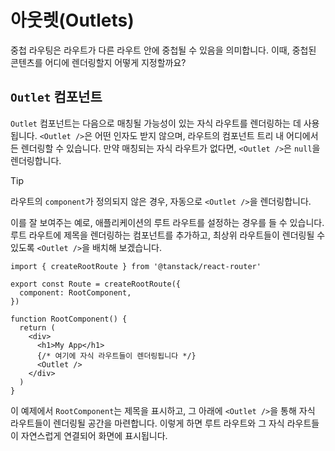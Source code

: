 # 아웃렛(Outlets)

중첩 라우팅은 라우트가 다른 라우트 안에 중첩될 수 있음을 의미합니다. 이때, 중첩된 콘텐츠를 어디에 렌더링할지 어떻게 지정할까요?


## `Outlet` 컴포넌트

`Outlet` 컴포넌트는 다음으로 매칭될 가능성이 있는 자식 라우트를 렌더링하는 데 사용됩니다. `<Outlet />`은 어떤 인자도 받지 않으며, 라우트의 컴포넌트 트리 내 어디에서든 렌더링할 수 있습니다. 만약 매칭되는 자식 라우트가 없다면, `<Outlet />`은 `null`을 렌더링합니다.

> [!TIP]
> 라우트의 `component`가 정의되지 않은 경우, 자동으로 `<Outlet />`을 렌더링합니다.

이를 잘 보여주는 예로, 애플리케이션의 루트 라우트를 설정하는 경우를 들 수 있습니다. 루트 라우트에 제목을 렌더링하는 컴포넌트를 추가하고, 최상위 라우트들이 렌더링될 수 있도록 `<Outlet />`을 배치해 보겠습니다.

```tsx
import { createRootRoute } from '@tanstack/react-router'

export const Route = createRootRoute({
  component: RootComponent,
})

function RootComponent() {
  return (
    <div>
      <h1>My App</h1>
      {/* 여기에 자식 라우트들이 렌더링됩니다 */}
      <Outlet />
    </div>
  )
}
```

이 예제에서 `RootComponent`는 제목을 표시하고, 그 아래에 `<Outlet />`을 통해 자식 라우트들이 렌더링될 공간을 마련합니다. 이렇게 하면 루트 라우트와 그 자식 라우트들이 자연스럽게 연결되어 화면에 표시됩니다.


